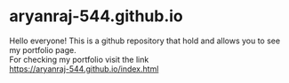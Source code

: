 # aryanraj-544.github.io

Hello everyone! This is a github repository that hold and allows you to see my portfolio page.<br>
For checking my portfolio visit the link<br>
https://aryanraj-544.github.io/index.html
